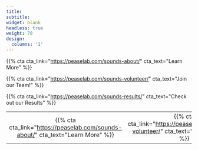 ```yaml
---
title:
subtitle:
widget: blank
headless: true
weight: 70
design:
  columns: '1'
---
```


{{% cta cta_link="https://peaselab.com/sounds-about/" cta_text="Learn More" %}}

{{% cta cta_link="https://peaselab.com/sounds-volunteer/" cta_text="Join our Team!" %}}

{{% cta cta_link="https://peaselab.com/sounds-results/" cta_text="Check out our Results" %}}

|                |       |            |
|:--------------:|:-----:|:-----------:|
| {{% cta cta_link="https://peaselab.com/sounds-about/" cta_text="Learn More" %}} |  {{% cta cta_link="https://peaselab.com/sounds-volunteer/" cta_text="Join our Team!" %}} |        {{% cta cta_link="https://peaselab.com/sounds-results/" cta_text="Check out our Results" %}} |

